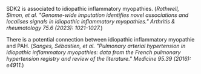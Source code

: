 SDK2 is associated to idiopathic inflammatory myopathies.
(*Rothwell, Simon, et al. "Genome-wide imputation identifies novel associations and localises signals in idiopathic inflammatory myopathies." Arthritis & rheumatology 75.6 (2023): 1021-1027.*) 

There is a potential connection between idiopathic inflammatory myopathie and PAH.
(*Sanges, Sébastien, et al. "Pulmonary arterial hypertension in idiopathic inflammatory myopathies: data from the French pulmonary hypertension registry and review of the literature." Medicine 95.39 (2016): e4911.*)



